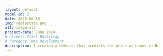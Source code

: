 ```yaml
---
layout: default
modal-id: 2
date: 2025-06-19
img: realestate.png
alt: image-alt
project-date: June 2024
# client: Start Bootstrap
# category: Web Development
description: I created a website that predicts the price of homes in Bangalore. I used Pandas and Scikit-learn to clean a dataset and develop a ML model that predicted home prices based on 6 variables. I then trained the model on a Kaggle dataset to 85% accuracy, built a Python Flask server to respond to HTTP requests, and designed & developed a UI that took user inputs for the model with HTML, CSS, and JavaScript. To make the site accessible anywhere, I configured an Nginx Web Server to handle HTTP requests and serve the website on an AWS EC2 instance.
---
```

